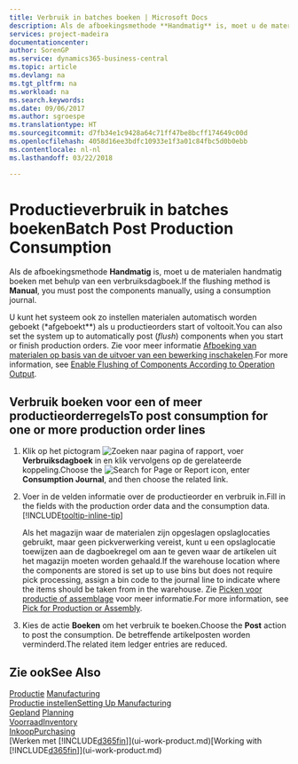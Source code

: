 ```yaml
---
title: Verbruik in batches boeken | Microsoft Docs
description: Als de afboekingsmethode **Handmatig** is, moet u de materialen handmatig boeken met behulp van een verbruiksdagboek.
services: project-madeira
documentationcenter: 
author: SorenGP
ms.service: dynamics365-business-central
ms.topic: article
ms.devlang: na
ms.tgt_pltfrm: na
ms.workload: na
ms.search.keywords: 
ms.date: 09/06/2017
ms.author: sgroespe
ms.translationtype: HT
ms.sourcegitcommit: d7fb34e1c9428a64c71ff47be8bcff174649c00d
ms.openlocfilehash: 4058d16ee3bdfc10933e1f3a01c84fbc5d0b0ebb
ms.contentlocale: nl-nl
ms.lasthandoff: 03/22/2018

---
```

# <a name="batch-post-production-consumption"></a><span data-ttu-id="b0ea1-103">Productieverbruik in batches boeken</span><span class="sxs-lookup"><span data-stu-id="b0ea1-103">Batch Post Production Consumption</span></span>
<span data-ttu-id="b0ea1-104">Als de afboekingsmethode **Handmatig** is, moet u de materialen handmatig boeken met behulp van een verbruiksdagboek.</span><span class="sxs-lookup"><span data-stu-id="b0ea1-104">If the flushing method is **Manual**, you must post the components manually, using a consumption journal.</span></span>

<span data-ttu-id="b0ea1-105">U kunt het systeem ook zo instellen materialen automatisch worden geboekt (\*afgeboekt\*\*) als u productieorders start of voltooit.</span><span class="sxs-lookup"><span data-stu-id="b0ea1-105">You can also set the system up to automatically post (*flush*) components when you start or finish production orders.</span></span> <span data-ttu-id="b0ea1-106">Zie voor meer informatie [Afboeking van materialen op basis van de uitvoer van een bewerking inschakelen](production-how-to-flush-components-according-to-operation-output.md).</span><span class="sxs-lookup"><span data-stu-id="b0ea1-106">For more information, see [Enable Flushing of Components According to Operation Output](production-how-to-flush-components-according-to-operation-output.md).</span></span>

## <a name="to-post-consumption-for-one-or-more-production-order-lines"></a><span data-ttu-id="b0ea1-107">Verbruik boeken voor een of meer productieorderregels</span><span class="sxs-lookup"><span data-stu-id="b0ea1-107">To post consumption for one or more production order lines</span></span>  
1.  <span data-ttu-id="b0ea1-108">Klik op het pictogram ![Zoeken naar pagina of rapport](media/ui-search/search_small.png "pictogram Zoeken naar pagina of rapport"), voer **Verbruiksdagboek** in en klik vervolgens op de gerelateerde koppeling.</span><span class="sxs-lookup"><span data-stu-id="b0ea1-108">Choose the ![Search for Page or Report](media/ui-search/search_small.png "Search for Page or Report icon") icon, enter **Consumption Journal**, and then choose the related link.</span></span>  
2.  <span data-ttu-id="b0ea1-109">Voer in de velden informatie over de productieorder en verbruik in.</span><span class="sxs-lookup"><span data-stu-id="b0ea1-109">Fill in the fields with the production order data and the consumption data.</span></span> [!INCLUDE[tooltip-inline-tip](includes/tooltip-inline-tip_md.md)]  

    <span data-ttu-id="b0ea1-110">Als het magazijn waar de materialen zijn opgeslagen opslaglocaties gebruikt, maar geen pickverwerking vereist, kunt u een opslaglocatie toewijzen aan de dagboekregel om aan te geven waar de artikelen uit het magazijn moeten worden gehaald.</span><span class="sxs-lookup"><span data-stu-id="b0ea1-110">If the warehouse location where the components are stored is set up to use bins but does not require pick processing, assign a bin code to the journal line to indicate where the items should be taken from in the warehouse.</span></span> <span data-ttu-id="b0ea1-111">Zie [Picken voor productie of assemblage](warehouse-how-to-pick-for-production.md) voor meer informatie.</span><span class="sxs-lookup"><span data-stu-id="b0ea1-111">For more information, see [Pick for Production or Assembly](warehouse-how-to-pick-for-production.md).</span></span>  
3.  <span data-ttu-id="b0ea1-112">Kies de actie **Boeken** om het verbruik te boeken.</span><span class="sxs-lookup"><span data-stu-id="b0ea1-112">Choose the **Post** action to post the consumption.</span></span> <span data-ttu-id="b0ea1-113">De betreffende artikelposten worden verminderd.</span><span class="sxs-lookup"><span data-stu-id="b0ea1-113">The related item ledger entries are reduced.</span></span>

## <a name="see-also"></a><span data-ttu-id="b0ea1-114">Zie ook</span><span class="sxs-lookup"><span data-stu-id="b0ea1-114">See Also</span></span>  
<span data-ttu-id="b0ea1-115">[Productie](production-manage-manufacturing.md)  </span><span class="sxs-lookup"><span data-stu-id="b0ea1-115">[Manufacturing](production-manage-manufacturing.md)  </span></span>  
[<span data-ttu-id="b0ea1-116">Productie instellen</span><span class="sxs-lookup"><span data-stu-id="b0ea1-116">Setting Up Manufacturing</span></span>](production-configure-production-processes.md)  
<span data-ttu-id="b0ea1-117">[Gepland](production-planning.md)    </span><span class="sxs-lookup"><span data-stu-id="b0ea1-117">[Planning](production-planning.md)    </span></span>  
[<span data-ttu-id="b0ea1-118">Voorraad</span><span class="sxs-lookup"><span data-stu-id="b0ea1-118">Inventory</span></span>](inventory-manage-inventory.md)  
[<span data-ttu-id="b0ea1-119">Inkoop</span><span class="sxs-lookup"><span data-stu-id="b0ea1-119">Purchasing</span></span>](purchasing-manage-purchasing.md)  
<span data-ttu-id="b0ea1-120">[Werken met [!INCLUDE[d365fin](includes/d365fin_md.md)]](ui-work-product.md)</span><span class="sxs-lookup"><span data-stu-id="b0ea1-120">[Working with [!INCLUDE[d365fin](includes/d365fin_md.md)]](ui-work-product.md)</span></span>

